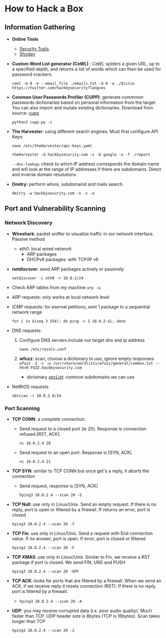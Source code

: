 # How to Hack a Box


## Information Gathering
- **Online Tools**
    - [Security Trails](https://securitytrails.com/)
    - [Shodan](https://www.shodan.io/)


- **Custom Word List generator (CeWL)** : CeWL spiders a given URL, up to a specified depth, and returns a list of words which can then be used for password crackers. 

    `cewl -m 8 -e --email_file ./emails.txt -d 0 -w ./diccio https://twitter.com/hackbysecurity?lang=es`


- **Common User Passwords Profiler (CUPP)**: generate commmon passwords dictionaries based on personal information from the target. You can also import and mutate existing dictionaries. Download from source: [cupp](https://github.com/Mebus/cupp.git)
    
    `python3 cupp.py -i`


- **The Harvester**: using different search engines. Must first configure API Keys:

    `nano /etc/theHarvester/api-keys.yaml`

    `theHarvester -d hackbysecurity.com -s -b google -n -f ./report`

    `--dns-lookup`: check to which IP address corresponds the domain name and will look at the range of IP addresses if there are subdomains.
Direct and inverse domain resolutions


- **Dmitry**: perform whois, subdomaind and mails search.

    `dmitry -w hackbysecurity.com -n -s -e`

## Port and Vulnerability Scanning
### Network Discovery
- **Wireshark**: packet sniffer to visualize traffic in our network interface. Passive method
    - eth0: local wired network
        - ARP packages
        - DHCPv6 packages: with TCP/IP v6
- **netdiscover**: send ARP packages actively or passively
    
    `netdiscover -i eth0 -r 10.0.2/24`

- Check ARP tables from my machine `arp -a`. 
- ARP requests: only works at local network level
- ICMP requests: for exernal petitions, sent 1 package to a sequential network range 
    
    `for i in $(seq 3 254); do ping -c 1 10.0.2.$i; done`
- DNS requests: 
    1. Configure DNS servers include our target dns and ip address 
        
        `nano /etc/resolv.conf`
    2. **wfuzz**: scan, choose a dictionary to use, ignore empty responses  
        `wfuzz -Z -c -w /usr/share/wordlists/wfuzz/general/common.txt --hh=0 FUZZ.hackbysecurity.com`
        - dictionary [secList](https://github.com/danielmiessler/SecLists/tree/master/Discovery/DNS): common subdomains we can use
- NetBIOS requests
    
    `nbtscan -r 10.0.2.0/24`

### Port Scanning
- **TCP CONN**: a complete connection. 
    - Send request to a closed port (ie 20). Response is connection refused [RST, ACK].

        `nc 10.0.2.4 20`

    - Send request to an open port. Response is [SYN, ACK]

        `nc 10.0.2.4 21`

- **TCP SYN**: similar to TCP CONN but once get's a reply, it aborts the connection
    - Send request, response is [SYN, ACK]

        `hping3 10.0.2.4 --scan 20 -S`

- **TCP Null**: use only in Linux/Unix. Send an empty request. If there is no reply, port is open or filtered by a firewall. If returns an error, port is closed

    `hping3 10.0.2.4 --scan 20 -Y`

- **TCP Fin**: use only in Linux/Unix.  Send a request with End connection value. If no answer, port is open. If error, port is closed or filtered

    `hping3 10.0.2.4 --scan 20 -F`

- **TCP XMAS**: use only in Linux/Unix. Similar to Fin, we receive a RST package if port is closed. We send FIN, URG and PUSH

    `hping3 10.0.2.4 --scan 20 -UPF`

- **TCP ACK**: looks for ports that are filtered by a firewall. When we send an ACK, if we receive reply it resets connection (RST). If there is no reply, port is filtered by a firewall.

    - `hping3 10.0.2.4 --scan 20 -A`

- **UDP**: you may receive corrupted data (i.e. poor audio quality). Much faster than TCP. UDP header size is 8bytes (TCP is 16bytes). Scan takes longer than TCP

   `hping3 10.0.2.4 --scan 20 -2` 

